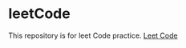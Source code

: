 leetCode
========
This repository is for leet Code practice.
[Leet Code](https://oj.leetcode.com/problems/)

